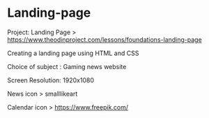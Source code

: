 # Landing-page


Project: Landing Page > https://www.theodinproject.com/lessons/foundations-landing-page

Creating a landing page using HTML and CSS

Choice of subject : Gaming news website

Screen Resolution: 1920x1080





News icon > smalllikeart

Calendar icon > https://www.freepik.com/





